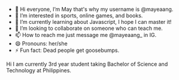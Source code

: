 - 👋 Hi everyone, I’m May that's why my username is @mayeaang.
- 👀 I’m interested in sports, online games, and books.
- 🌱 I’m currently learning about Javascript, I hope I can master it!
- 💞️ I’m looking to collaborate on someone who can teach me.
- 📫 How to reach me just message me @mayeaang_ in IG.
- 😄 Pronouns: her/she
- ⚡ Fun fact: Dead people get goosebumps.

Hi I am currently 3rd year student taking Bachelor of Science and Technology at Philippines.
